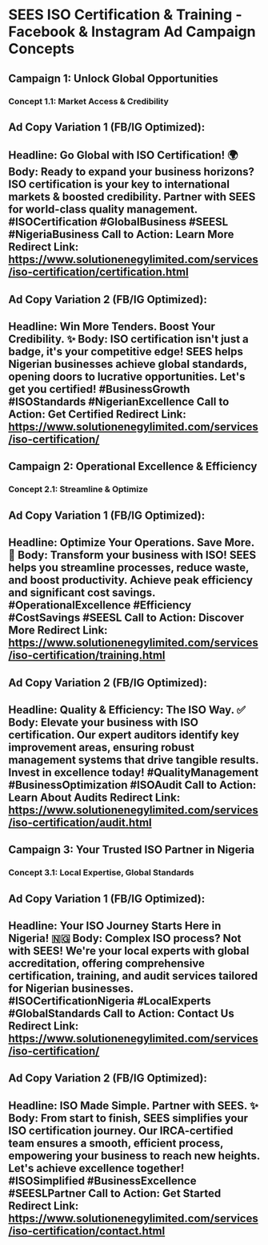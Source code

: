 # SEES ISO Certification & Training - Facebook & Instagram Ad Campaign Concepts

## Campaign 1: Unlock Global Opportunities

### Concept 1.1: Market Access & Credibility

**Ad Copy Variation 1 (FB/IG Optimized):**
---
**Headline:** Go Global with ISO Certification! 🌍
**Body:** Ready to expand your business horizons? ISO certification is your key to international markets & boosted credibility. Partner with SEES for world-class quality management. #ISOCertification #GlobalBusiness #SEESL #NigeriaBusiness
**Call to Action:** Learn More
**Redirect Link:** https://www.solutionenegylimited.com/services/iso-certification/certification.html
---

**Ad Copy Variation 2 (FB/IG Optimized):**
---
**Headline:** Win More Tenders. Boost Your Credibility. ✨
**Body:** ISO certification isn't just a badge, it's your competitive edge! SEES helps Nigerian businesses achieve global standards, opening doors to lucrative opportunities. Let's get you certified! #BusinessGrowth #ISOStandards #NigerianExcellence
**Call to Action:** Get Certified
**Redirect Link:** https://www.solutionenegylimited.com/services/iso-certification/
---

## Campaign 2: Operational Excellence & Efficiency

### Concept 2.1: Streamline & Optimize

**Ad Copy Variation 1 (FB/IG Optimized):**
---
**Headline:** Optimize Your Operations. Save More. 🚀
**Body:** Transform your business with ISO! SEES helps you streamline processes, reduce waste, and boost productivity. Achieve peak efficiency and significant cost savings. #OperationalExcellence #Efficiency #CostSavings #SEESL
**Call to Action:** Discover More
**Redirect Link:** https://www.solutionenegylimited.com/services/iso-certification/training.html
---

**Ad Copy Variation 2 (FB/IG Optimized):**
---
**Headline:** Quality & Efficiency: The ISO Way. ✅
**Body:** Elevate your business with ISO certification. Our expert auditors identify key improvement areas, ensuring robust management systems that drive tangible results. Invest in excellence today! #QualityManagement #BusinessOptimization #ISOAudit
**Call to Action:** Learn About Audits
**Redirect Link:** https://www.solutionenegylimited.com/services/iso-certification/audit.html
---

## Campaign 3: Your Trusted ISO Partner in Nigeria

### Concept 3.1: Local Expertise, Global Standards

**Ad Copy Variation 1 (FB/IG Optimized):**
---
**Headline:** Your ISO Journey Starts Here in Nigeria! 🇳🇬
**Body:** Complex ISO process? Not with SEES! We're your local experts with global accreditation, offering comprehensive certification, training, and audit services tailored for Nigerian businesses. #ISOCertificationNigeria #LocalExperts #GlobalStandards
**Call to Action:** Contact Us
**Redirect Link:** https://www.solutionenegylimited.com/services/iso-certification/
---

**Ad Copy Variation 2 (FB/IG Optimized):**
---
**Headline:** ISO Made Simple. Partner with SEES. ✨
**Body:** From start to finish, SEES simplifies your ISO certification journey. Our IRCA-certified team ensures a smooth, efficient process, empowering your business to reach new heights. Let's achieve excellence together! #ISOSimplified #BusinessExcellence #SEESLPartner
**Call to Action:** Get Started
**Redirect Link:** https://www.solutionenegylimited.com/services/iso-certification/contact.html
---
